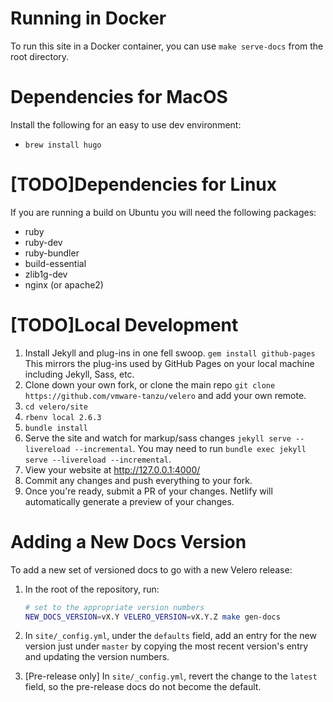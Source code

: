 # Running in Docker

To run this site in a Docker container, you can use `make serve-docs` from the root directory.

# Dependencies for MacOS

Install the following for an easy to use dev environment:

* `brew install hugo`

# [TODO]Dependencies for Linux
If you are running a build on Ubuntu you will need the following packages:
* ruby
* ruby-dev
* ruby-bundler
* build-essential
* zlib1g-dev
* nginx (or apache2)


# [TODO]Local Development
1. Install Jekyll and plug-ins in one fell swoop. `gem install github-pages`
This mirrors the plug-ins used by GitHub Pages on your local machine including Jekyll, Sass, etc.
2. Clone down your own fork, or clone the main repo `git clone https://github.com/vmware-tanzu/velero` and add your own remote.
3. `cd velero/site`
4. `rbenv local 2.6.3`
5. `bundle install`
6. Serve the site and watch for markup/sass changes `jekyll serve --livereload --incremental`. You may need to run `bundle exec jekyll serve --livereload --incremental`.
7. View your website at http://127.0.0.1:4000/
8. Commit any changes and push everything to your fork.
9. Once you're ready, submit a PR of your changes. Netlify will automatically generate a preview of your changes.


# Adding a New Docs Version

To add a new set of versioned docs to go with a new Velero release:

1. In the root of the repository, run:

   ```bash
   # set to the appropriate version numbers
   NEW_DOCS_VERSION=vX.Y VELERO_VERSION=vX.Y.Z make gen-docs
   ```

1. In `site/_config.yml`, under the `defaults` field, add an entry for the new version just under `master` by copying the most recent version's entry and updating the version numbers.

1. [Pre-release only] In `site/_config.yml`, revert the change to the `latest` field, so the pre-release docs do not become the default.
